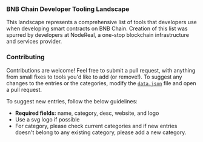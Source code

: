 






### BNB Chain Developer Tooling Landscape

This landscape represents a comprehensive list of tools that developers use when developing smart contracts on BNB Chain.
Creation of this list was spurred by developers at NodeReal, a one-stop blockchain infrastructure and services provider.

### Contributing


Contributions are welcome! Feel free to submit a pull request, with anything from small fixes to tools you'd like to add (or remove!). 
To suggest any changes to the entries or the categories, modify the [`data.json`](https://github.com/node-real/bnb-chain-dev-tools-config/blob/main/dev-tool-data/data.json) file and open a pull request.

To suggest new entries, follow the below guidelines:

- **Required fields:** name, category, desc, website, and logo
- Use a svg logo if possible
- For category, please check current categories and if new entries doesn't belong to any existing category, please add a new category.

